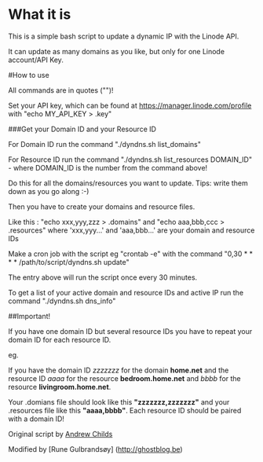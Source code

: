 # What it is
This is a simple bash script to update a dynamic IP with the Linode API. 

It can update as many domains as you like, but only for one Linode account/API Key.

#How to use

All commands are in quotes ("")!


Set your API key, which can be found at https://manager.linode.com/profile with  "echo MY_API_KEY > .key"


###Get your Domain ID and your Resource ID

For Domain ID run the command "./dyndns.sh list_domains" 

For Resource ID run the command "./dyndns.sh list_resources DOMAIN_ID" - where DOMAIN_ID is the number from the command above!

Do this for all the domains/resources you want to update. Tips: write them down as you go along :-)

Then you have to create your domains and resource files.

Like this : "echo xxx,yyy,zzz > .domains" and "echo aaa,bbb,ccc > .resources" where 'xxx,yyy...' and 'aaa,bbb...' are your domain and resource IDs

Make a cron job with the script eg "crontab -e" with the command "0,30       *   *   *   *   /path/to/script/dyndns.sh update"

The entry above will run the script once every 30 minutes.


To get a list of your active domain and resource IDs and active IP run the command "./dyndns.sh dns_info"

##Important!

If you have one domain ID but several resource IDs you have to repeat your domain ID for each resource ID.

eg. 

If you have the domain ID *zzzzzzz* for the domain **home.net** and the resource ID *aaaa* for the resource **bedroom.home.net** and *bbbb* for the resource **livingroom.home.net**.

Your .domians file should look like this **"zzzzzzz,zzzzzzz"** and your .resources file like this **"aaaa,bbbb"**. Each resource ID should be paired with a domain ID!

Original script by [Andrew Childs](https://github.com/andrewchilds/linode-dyn-dns)

Modified by [Rune Gulbrandsøy] (http://ghostblog.be)


